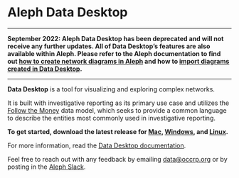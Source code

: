 # Aleph Data Desktop

***

**September 2022: Aleph Data Desktop has been deprecated and will not receive any further updates. All of Data Desktop’s features are also available within Aleph. Please refer to the Aleph documentation to find out [how to create network diagrams in Aleph](https://docs.alephdata.org/guide/building-out-your-investigation/network-diagrams) and how to [import diagrams created in Data Desktop](https://docs.alephdata.org/guide/building-out-your-investigation/network-diagrams).**

***

**Data Desktop** is a tool for visualizing and exploring complex networks.

It is built with investigative reporting as its primary use case and utilizes the [Follow the Money](https://github.com/alephdata/followthemoney) data model, which seeks to provide a common language to describe the entities most commonly used in investigative reporting.

**To get started, download the latest release for [Mac](https://github.com/alephdata/datadesktop/releases/latest/download/Aleph-Data-Desktop.dmg), [Windows](https://github.com/alephdata/datadesktop/releases/latest/download/Aleph-Data-Desktop.exe), and [Linux](https://github.com/alephdata/datadesktop/releases/latest/download/Aleph.Data.Desktop.deb).**

For more information, read the [Data Desktop documentation](https://docs.alephdata.org/guide/aleph-data-desktop).

Feel free to reach out with any feedback by emailing data@occrp.org or by posting in the [Aleph Slack](https://alephdata.slack.com).
